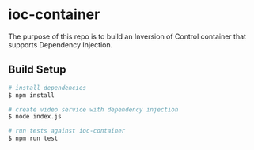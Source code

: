 # ioc-container

The purpose of this repo is to build an Inversion of Control container that supports Dependency Injection.

## Build Setup

```bash
# install dependencies
$ npm install

# create video service with dependency injection
$ node index.js

# run tests against ioc-container
$ npm run test
```
